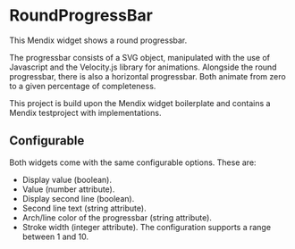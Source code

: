 # RoundProgressBar

This Mendix widget shows a round progressbar.

The progressbar consists of a SVG object, manipulated with the use of Javascript and the Velocity.js library for animations. Alongside the round progressbar, there is also a horizontal progressbar. Both animate from zero to a given percentage of completeness.

This project is build upon the Mendix widget boilerplate and contains a Mendix testproject with implementations.

## Configurable

Both widgets come with the same configurable options. These are:
- Display value (boolean).
- Value (number attribute).
- Display second line (boolean).
- Second line text (string attribute).
- Arch/line color of the progressbar (string attribute).
- Stroke width (integer attribute). The configuration supports a range between 1 and 10.
